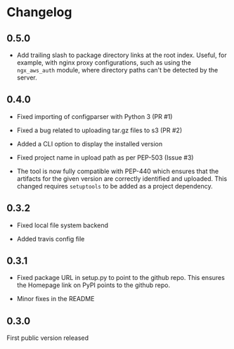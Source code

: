 Changelog
=========

0.5.0
-----

* Add trailing slash to package directory links at the root index.  Useful, for example,
  with nginx proxy configurations, such as using the `ngx_aws_auth` module, where
  directory paths can't be detected by the server.

0.4.0
-----

* Fixed importing of configparser with Python 3 (PR #1)

* Fixed a bug related to uploading tar.gz files to s3 (PR #2)

* Added a CLI option to display the installed version

* Fixed project name in upload path as per PEP-503 (Issue #3)

* The tool is now fully compatible with PEP-440 which ensures that the
  artifacts for the given version are correctly identified and
  uploaded. This changed requires `setuptools` to be added as a
  project dependency.


0.3.2
-----

* Fixed local file system backend

* Added travis config file


0.3.1
-----

* Fixed package URL in setup.py to point to the github repo. This
  ensures the Homepage link on PyPI points to the github repo.

* Minor fixes in the README


0.3.0
-----

First public version released
